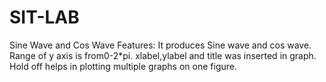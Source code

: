 # SIT-LAB
Sine Wave and Cos Wave
Features:
It produces Sine wave and cos wave.
Range of y axis is from0-2*pi.
xlabel,ylabel and title was inserted in graph.
Hold off helps in plotting multiple graphs on one figure.
